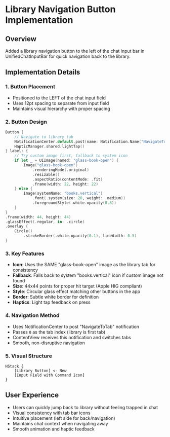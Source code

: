 # Library Navigation Button Implementation

## Overview
Added a library navigation button to the left of the chat input bar in UnifiedChatInputBar for quick navigation back to the library.

## Implementation Details

### 1. Button Placement
- Positioned to the LEFT of the chat input field
- Uses 12pt spacing to separate from input field
- Maintains visual hierarchy with proper spacing

### 2. Button Design
```swift
Button {
    // Navigate to library tab
    NotificationCenter.default.post(name: Notification.Name("NavigateToTab"), object: 0)
    HapticManager.shared.lightTap()
} label: {
    // Try custom image first, fallback to system icon
    if let _ = UIImage(named: "glass-book-open") {
        Image("glass-book-open")
            .renderingMode(.original)
            .resizable()
            .aspectRatio(contentMode: .fit)
            .frame(width: 22, height: 22)
    } else {
        Image(systemName: "books.vertical")
            .font(.system(size: 20, weight: .medium))
            .foregroundStyle(.white.opacity(0.8))
    }
}
.frame(width: 44, height: 44)
.glassEffect(.regular, in: .circle)
.overlay {
    Circle()
        .strokeBorder(.white.opacity(0.1), lineWidth: 0.5)
}
```

### 3. Key Features
- **Icon**: Uses the SAME "glass-book-open" image as the library tab for consistency
- **Fallback**: Falls back to system "books.vertical" icon if custom image not found
- **Size**: 44x44 points for proper hit target (Apple HIG compliant)
- **Style**: Circular glass effect matching other buttons in the app
- **Border**: Subtle white border for definition
- **Haptics**: Light tap feedback on press

### 4. Navigation Method
- Uses NotificationCenter to post "NavigateToTab" notification
- Passes `0` as the tab index (library is first tab)
- ContentView receives this notification and switches tabs
- Smooth, non-disruptive navigation

### 5. Visual Structure
```
HStack {
    [Library Button] <- New
    [Input Field with Command Icon]
}
```

## User Experience
- Users can quickly jump back to library without feeling trapped in chat
- Visual consistency with tab bar icons
- Intuitive placement (left side for back/navigation)
- Maintains chat context when navigating away
- Smooth animation and haptic feedback
